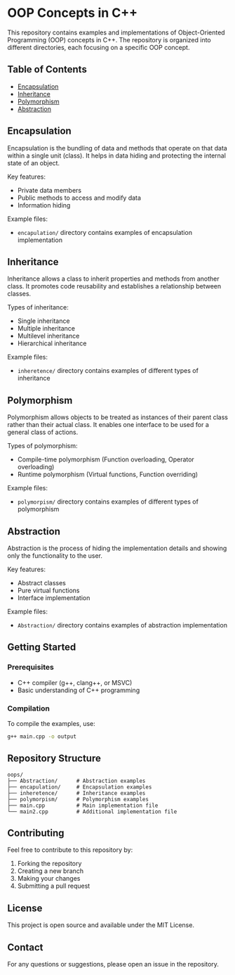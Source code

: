 # OOP Concepts in C++

This repository contains examples and implementations of Object-Oriented Programming (OOP) concepts in C++. The repository is organized into different directories, each focusing on a specific OOP concept.

## Table of Contents
- [Encapsulation](#encapsulation)
- [Inheritance](#inheritance)
- [Polymorphism](#polymorphism)
- [Abstraction](#abstraction)

## Encapsulation
Encapsulation is the bundling of data and methods that operate on that data within a single unit (class). It helps in data hiding and protecting the internal state of an object.

Key features:
- Private data members
- Public methods to access and modify data
- Information hiding

Example files:
- `encapulation/` directory contains examples of encapsulation implementation

## Inheritance
Inheritance allows a class to inherit properties and methods from another class. It promotes code reusability and establishes a relationship between classes.

Types of inheritance:
- Single inheritance
- Multiple inheritance
- Multilevel inheritance
- Hierarchical inheritance

Example files:
- `inheretence/` directory contains examples of different types of inheritance

## Polymorphism
Polymorphism allows objects to be treated as instances of their parent class rather than their actual class. It enables one interface to be used for a general class of actions.

Types of polymorphism:
- Compile-time polymorphism (Function overloading, Operator overloading)
- Runtime polymorphism (Virtual functions, Function overriding)

Example files:
- `polymorpism/` directory contains examples of different types of polymorphism

## Abstraction
Abstraction is the process of hiding the implementation details and showing only the functionality to the user.

Key features:
- Abstract classes
- Pure virtual functions
- Interface implementation

Example files:
- `Abstraction/` directory contains examples of abstraction implementation

## Getting Started

### Prerequisites
- C++ compiler (g++, clang++, or MSVC)
- Basic understanding of C++ programming

### Compilation
To compile the examples, use:
```bash
g++ main.cpp -o output
```

## Repository Structure
```
oops/
├── Abstraction/      # Abstraction examples
├── encapulation/     # Encapsulation examples
├── inheretence/      # Inheritance examples
├── polymorpism/      # Polymorphism examples
├── main.cpp          # Main implementation file
└── main2.cpp         # Additional implementation file
```

## Contributing
Feel free to contribute to this repository by:
1. Forking the repository
2. Creating a new branch
3. Making your changes
4. Submitting a pull request

## License
This project is open source and available under the MIT License.

## Contact
For any questions or suggestions, please open an issue in the repository. 